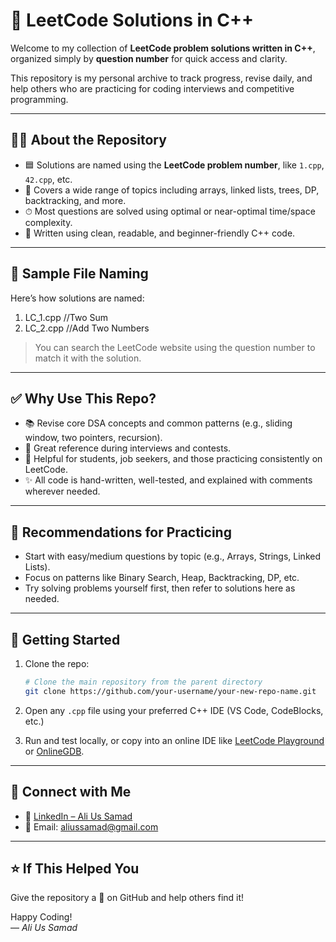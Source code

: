 # 🚀 LeetCode Solutions in C++

Welcome to my collection of **LeetCode problem solutions written in C++**, organized simply by **question number** for quick access and clarity.

This repository is my personal archive to track progress, revise daily, and help others who are practicing for coding interviews and competitive programming.

---

## 👨‍💻 About the Repository

- 🟦 Solutions are named using the **LeetCode problem number**, like `1.cpp`, `42.cpp`, etc.
- 🔢 Covers a wide range of topics including arrays, linked lists, trees, DP, backtracking, and more.
- ⏱ Most questions are solved using optimal or near-optimal time/space complexity.
- 📘 Written using clean, readable, and beginner-friendly C++ code.

---

## 📌 Sample File Naming

Here’s how solutions are named:

1. LC_1.cpp //Two Sum
2. LC_2.cpp //Add Two Numbers


> You can search the LeetCode website using the question number to match it with the solution.

---

## ✅ Why Use This Repo?

- 📚 Revise core DSA concepts and common patterns (e.g., sliding window, two pointers, recursion).
- 🧠 Great reference during interviews and contests.
- 🤝 Helpful for students, job seekers, and those practicing consistently on LeetCode.
- ✨ All code is hand-written, well-tested, and explained with comments wherever needed.

---

## 🧠 Recommendations for Practicing

- Start with easy/medium questions by topic (e.g., Arrays, Strings, Linked Lists).
- Focus on patterns like Binary Search, Heap, Backtracking, DP, etc.
- Try solving problems yourself first, then refer to solutions here as needed.

---

## 🏁 Getting Started

1. Clone the repo:
   ```bash
   # Clone the main repository from the parent directory
   git clone https://github.com/your-username/your-new-repo-name.git
   ```
2. Open any `.cpp` file using your preferred C++ IDE (VS Code, CodeBlocks, etc.)

3. Run and test locally, or copy into an online IDE like [LeetCode Playground](https://leetcode.com/playground/) or [OnlineGDB](https://www.onlinegdb.com/online_c++_compiler).

---

## 🤝 Connect with Me

- 🔗 [LinkedIn – Ali Us Samad](https://www.linkedin.com/in/ali-samad-841b11301/)
- 📧 Email: aliussamad@gmail.com

---

## ⭐ If This Helped You

Give the repository a 🌟 on GitHub and help others find it!

Happy Coding!  
— *Ali Us Samad*
